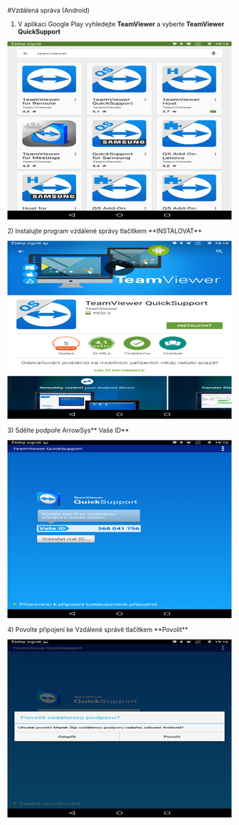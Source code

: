 #Vzdálená správa (Android)

1) V aplikaci Google Play vyhledejte **TeamViewer** a vyberte **TeamViewer QuickSupport**
 
<div align="center">
    <p>
        <img height="400" width="640" src="support/support1.png"> 
    </p>
</div>
2) Instalujte program vzdálené správy tlačítkem **INSTALOVAT**
<div align="center">
    <p>
        <img height="400" width="640" src="support/support2.png"> 
    </p>
</div>
3) Sdělte podpoře ArrowSys** Vaše ID**
<div align="center">
    <p>
        <img height="400" width="640" src="support/support3.png"> 
    </p>
</div>
4) Povolte připojení ke Vzdálené správě tlačítkem **Povolit**
<div align="center">
    <p>
        <img height="400" width="640" src="support/support4.png"> 
    </p>
</div>

